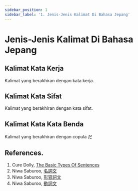 ```yaml
---
sidebar_position: 1
sidebar_label: '1. Jenis-Jenis Kalimat Di Bahasa Jepang'
---
```


# Jenis-Jenis Kalimat Di Bahasa Jepang

## Kalimat Kata Kerja
Kalimat yang berakhiran dengan kata kerja.

## Kalimat Kata Sifat
Kalimat yang berakhiran dengan kata sifat.

## Kalimat Kata Kata Benda
Kalimat yang berakhiran dengan copula だ 


## References. 
1. Cure Dolly, [The Basic Types Of Sentences](https://kellenok.github.io/cure-script/1-the-basic-types-of-sentences.html)
2. Niwa Saburoo, [名詞文](http://niwanoda.web.fc2.com/bunpou/02meisibun.html)
3. Niwa Saburoo, [形容詞文](http://niwanoda.web.fc2.com/bunpou/03keiyousi.html)
4. Niwa Saburoo, [動詞文](http://niwanoda.web.fc2.com/bunpou/04dousibun.html)
